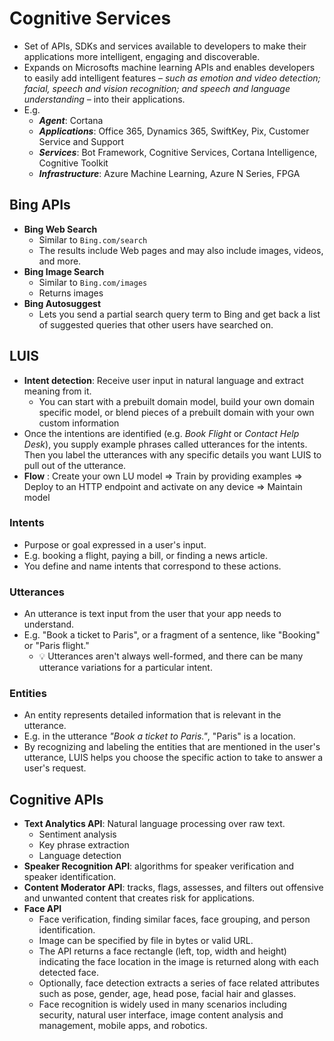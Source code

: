 # Cognitive Services

- Set of APIs, SDKs and services available to developers to make their applications more intelligent, engaging and discoverable.
- Expands on Microsofts machine learning APIs and enables developers to easily add intelligent features *– such as emotion and video detection; facial, speech and vision recognition; and speech and language understanding –* into their applications.
- E.g.
  - ***Agent***: Cortana
  - ***Applications***: Office 365, Dynamics 365, SwiftKey, Pix, Customer Service and Support
  - ***Services***: Bot Framework, Cognitive Services, Cortana Intelligence, Cognitive Toolkit
  - ***Infrastructure***: Azure Machine Learning, Azure N Series, FPGA

## Bing APIs

- **Bing Web Search**
  - Similar to `Bing.com/search`
  - The results include Web pages and may also include images, videos, and more.
- **Bing Image Search**
  - Similar to `Bing.com/images`
  - Returns images
- **Bing Autosuggest**
  - Lets you send a partial search query term to Bing and get back a list of suggested queries that other users have searched on.

## LUIS

- **Intent detection**: Receive user input in natural language and extract meaning from it.
  - You can start with a prebuilt domain model, build your own domain specific model, or blend pieces of a prebuilt domain with your own custom information
- Once the intentions are identified (e.g. *Book Flight* or *Contact Help Desk*), you supply example phrases called utterances for the intents. Then you label the utterances with any specific details you want LUIS to pull out of the utterance.
- **Flow** : Create your own LU model => Train by providing examples => Deploy to an HTTP endpoint and activate on any device => Maintain model

### Intents

- Purpose or goal expressed in a user's input.
- E.g. booking a flight, paying a bill, or finding a news article.
- You define and name intents that correspond to these actions.

### Utterances

- An utterance is text input from the user that your app needs to understand.
- E.g. "Book a ticket to Paris", or a fragment of a sentence, like "Booking" or "Paris flight."
  - 💡 Utterances aren't always well-formed, and there can be many utterance variations for a particular intent.

### Entities

- An entity represents detailed information that is relevant in the utterance.
- E.g. in the utterance *"Book a ticket to Paris."*, "Paris" is a location.
- By recognizing and labeling the entities that are mentioned in the user's utterance, LUIS helps you choose the specific action to take to answer a user's request.

## Cognitive APIs

- **Text Analytics API**: Natural language processing over raw text.
  - Sentiment analysis
  - Key phrase extraction
  - Language detection
- **Speaker Recognition API**: algorithms for speaker verification and speaker identification.
- **Content Moderator API**: tracks, flags, assesses, and filters out offensive and unwanted content that creates risk for applications.
- **Face API**
  - Face verification, finding similar faces, face grouping, and person identification.
  - Image can be specified by file in bytes or valid URL.
  - The API returns a face rectangle (left, top, width and height) indicating the face location in the image is returned along with each detected face.
  - Optionally, face detection extracts a series of face related attributes such as pose, gender, age, head pose, facial hair and glasses.
  - Face recognition is widely used in many scenarios including security, natural user interface, image content analysis and management, mobile apps, and robotics.
